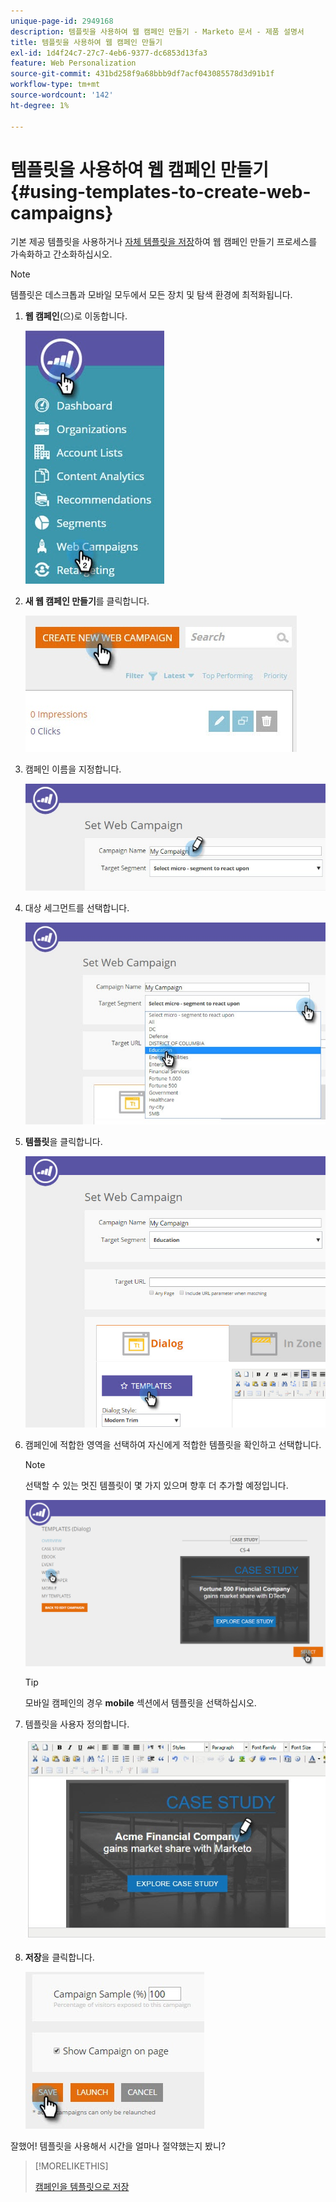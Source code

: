 ```yaml
---
unique-page-id: 2949168
description: 템플릿을 사용하여 웹 캠페인 만들기 - Marketo 문서 - 제품 설명서
title: 템플릿을 사용하여 웹 캠페인 만들기
exl-id: 1d4f24c7-27c7-4eb6-9377-dc6853d13fa3
feature: Web Personalization
source-git-commit: 431bd258f9a68bbb9df7acf043085578d3d91b1f
workflow-type: tm+mt
source-wordcount: '142'
ht-degree: 1%

---
```


# 템플릿을 사용하여 웹 캠페인 만들기 {#using-templates-to-create-web-campaigns}

기본 제공 템플릿을 사용하거나 [자체 템플릿을 저장](save-your-campaign-as-a-template.md)하여 웹 캠페인 만들기 프로세스를 가속화하고 간소화하십시오.

>[!NOTE]
>
>템플릿은 데스크톱과 모바일 모두에서 모든 장치 및 탐색 환경에 최적화됩니다.

1. **웹 캠페인**(으)로 이동합니다.

   ![](assets/web-campaigns-hand.jpg)

1. **새 웹 캠페인 만들기**&#x200B;를 클릭합니다.

   ![](assets/create-new-web-campaign-create-hand.jpg)

1. 캠페인 이름을 지정합니다.

   ![](assets/set-web-campaign-my-campaign-hand.jpg)

1. 대상 세그먼트를 선택합니다.

   ![](assets/set-web-campaign-education.jpg)

1. **템플릿**&#x200B;을 클릭합니다.

   ![](assets/templates.png)

1. 캠페인에 적합한 영역을 선택하여 자신에게 적합한 템플릿을 확인하고 선택합니다.

   >[!NOTE]
   >
   >선택할 수 있는 멋진 템플릿이 몇 가지 있으며 향후 더 추가할 예정입니다.

   ![](assets/select.png)

   >[!TIP]
   >
   >모바일 캠페인의 경우 **mobile** 섹션에서 템플릿을 선택하십시오.

1. 템플릿을 사용자 정의합니다.

   ![](assets/customize-template.jpg)

1. **저장**&#x200B;을 클릭합니다.

   ![](assets/click-save-hand.jpg)

잘했어! 템플릿을 사용해서 시간을 얼마나 절약했는지 봤니?

>[!MORELIKETHIS]
>
>[캠페인을 템플릿으로 저장](/help/marketo/product-docs/web-personalization/using-templates/save-your-campaign-as-a-template.md)
